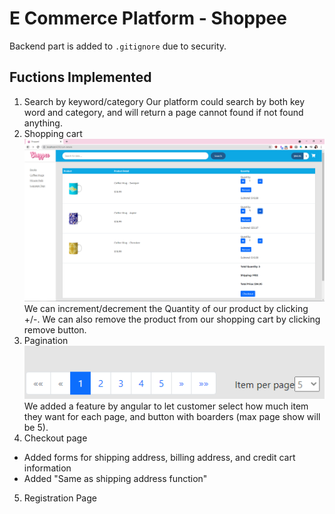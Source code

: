 # E Commerce Platform - Shoppee

Backend part is added to `.gitignore` due to security.

## Fuctions Implemented

1. Search by keyword/category
   Our platform could search by both key word and category, and will return a page cannot found if not found anything.
2. Shopping cart
   ![Checkout Page](/project_showcase/ShoppingCart.PNG)
   We can increment/decrement the Quantity of our product by clicking +/-.
   We can also remove the product from our shopping cart by clicking remove button.
3. Pagination
   ![Pagination](/project_showcase/Pagination.PNG)
   We added a feature by angular to let customer select how much item they want for each page, and button with boarders (max page show will be 5).
4. Checkout page

- Added forms for shipping address, billing address, and credit cart information
- Added "Same as shipping address function"
<!-- TODO -->

5. Registration Page
<!-- TODO -->

<!-- ## Platform Structure
### Backend
- Java
- Spring Boot
- Hibernate
### Frontend
- Angular
- TypeScript
- HTML/CSS -->
